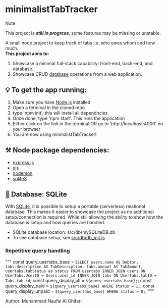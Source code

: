 # minimalistTabTracker
> [!NOTE]
> This project is ***still in progress***, some features may be missing or unstable.

A small node project to keep track of tabs i.e. who owes whom and how much.  
**This project aims to:**
1. Showcase a minimal full-stack capability: front-end, back-end, and database.
2. Showcase CRUD [database](https://github.com/NaufalGhifari/minimalistTabTracker#-database-sqlite) operations from a web application.

## 💡 To get the app running:
1. Make sure you have [Node.js](https://nodejs.org/en/) installed
2. Open a terminal in the cloned repo
3. type 'npm init', this will install all dependncies
4. Once done, type 'npm start'. This runs the application
5. Either click on the link in the terminal OR go to 'http://localhost:4000' on your browser
6. You are now using minmalistTabTracker!

## ⚒️ Node package dependencies:
- [express.js](https://expressjs.com/)
- [ejs](https://ejs.co/)
- [nodemon](https://nodemon.io/)
- [sqlite3](https://docs.python.org/3/library/sqlite3.html)

## 💽 Database: SQLite 
With [SQLite](https://www.sqlite.org/index.html), it is possible to setup a portable (serverless) relational database. This makes it easier to showcase the project as no additional setup/connection is required. While still allowing the ability to show how the database is setup and how queries are handled. 
- SQLite database location: src/db/mySQLiteDB.db
- To see database setup, see [src/db/db_init.js](src/db/db_init.js)

### Repetitive query handling
"""
const query_usertabs_base = `
    SELECT
    users.name AS Debtor,
    tabs.description AS TabDescription,
    tabs.amount AS TabAmount,
    usertabs.tabStatus as status
    FROM usertabs
    INNER JOIN users ON UserTabs.UserID = Users.user_id
    INNER JOIN tabs ON UserTabs.tabID = Tabs.tab_id
`;
const query_display_all = `${query_usertabs_base};`;
const query_display_paid = `${query_usertabs_base} WHERE status = 1;`;
const query_display_unpaid = `${query_usertabs_base} WHERE status = 0;`;
"""

Author: Muhammad Naufal Al Ghifari
